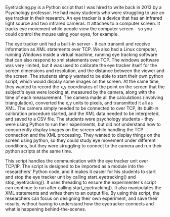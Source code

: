 Eyetracking.py is a Python script that I was hired to write back in 2013 by a Psychology professor. He had many students who were struggling to use an eye tracker in their research. An eye tracker is a device that has an infrared light source and two infrared cameras. It attaches to a computer screen. It tracks eye movement while people view the computer screen - so you could control the mouse using your eyes, for example. 

The eye tracker unit had a built-in server - it can transmit and receive information as XML statements over TCP. We also had a Linux computer, running Windows inside a virtual machine, running eye tracking software that can also respond to xml statements over TCP. The windows software was very limited, but it was used to calibrate the eye tracker itself for the screen dimensions and resolution, and the distance between the viewer and the screen. The students simply wanted to be able to start their own python script, which would display some images on the screen. At the same time, they wanted to record the x,y coordinates of the point on the screen that the subject's eyes were looking at, measured by the camera, along with the time of each measurement. The camera made all the calculations (involving triangulation), converted the x,y units to pixels, and transmitted it all as XML. The camera simply needed to be connected to over TCP, its built-in calibration procedure started, and the XML data needed to be interpreted,  and saved to a CSV file.  The students were psychology students - they were using Python to run their experiments, but did not understand how to concurrently display images on the screen while handling the TCP connection and the XML processing. They wanted to display things on the screen using python, so they could study eye movement under different conditions, but they were struggling to connect to the camera and run their python scripts at the same time. 

This script handles the communication with the eye tracker unit over TCP/IP. The script is designed to be imported as a module into the researchers' Python code, and it makes it easier for his students to start and stop the eye tracker unit by calling start_eyetracking() and stop_eyetracking(). It uses threading to ensure the experimenter's script can continue to run after calling start_eyetracking(). It also manipulates the XML statements and writes them to an output file. By using this script, the researchers can focus on designing their own experiment, and save their results, without having to understand how the eyetracker connects and what is happening behind-the-scenes.
